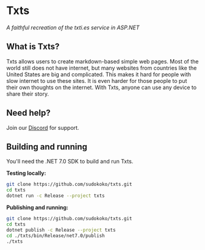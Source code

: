 ﻿# Txts

*A faithful recreation of the txti.es service in ASP.NET*

## What is Txts?

Txts allows users to create markdown-based simple web pages. Most of the world still does not have internet, but many
websites from countries like the United States are big and complicated. This makes it hard for people with slow internet
to use these sites. It is even harder for those people to put their own thoughts on the internet. With Txts, anyone can
use any device to share their story.

## Need help?

Join our [Discord](https://disord.gg/Y5QfmF9uW3) for support.

## Building and running

You'll need the .NET 7.0 SDK to build and run Txts.

**Testing locally:**
```bash
git clone https://github.com/sudokoko/txts.git
cd txts
dotnet run -c Release --project txts
```

**Publishing and running:**
```bash
git clone https://github.com/sudokoko/txts.git
cd txts
dotnet publish -c Release --project txts
cd ./txts/bin/Release/net7.0/publish
./txts
```
